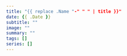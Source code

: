 ```yaml
---
title: "{{ replace .Name "-" " " | title }}"
date: {{ .Date }}
subtitle: ""
image: ""
summary: ""
tags: []
series: []
---
```

